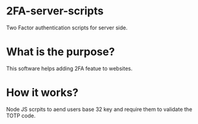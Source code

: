 # 2FA-server-scripts
Two Factor authentication scripts for server side.

# What is the purpose?
This software helps adding 2FA featue to websites.

# How it works?
Node JS scrpits to aend users base 32 key and require them to validate the TOTP code.

